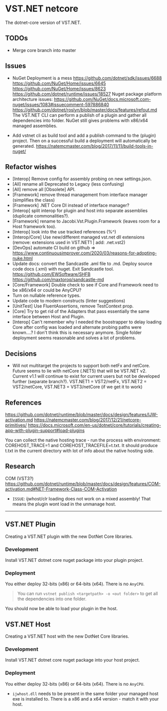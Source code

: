 # VST.NET netcore

The dotnet-core version of VST.NET.

## TODOs

* Merge core branch into master

## Issues

* NuGet Deployment is a mess
  https://github.com/dotnet/sdk/issues/6688
  https://github.com/NuGet/Home/issues/6645
  https://github.com/NuGet/Home/issues/8623
  https://github.com/dotnet/runtime/issues/18527
  Nuget package platform architecture issues:
  https://github.com/NuGet/docs.microsoft.com-nuget/issues/1083#issuecomment-597886840
  https://github.com/dotnet/roslyn/blob/master/docs/features/refout.md
  The VST.NET CLI can perform a publish of a plugin and gather all dependencies into folder.
  NuGet still gives problems with x86/x64 managed assemblies.

* Add vstnet cli as build tool and add a publish command to the (plugin) project.
Then on a successful build a deployment will automatically be generated.
https://natemcmaster.com/blog/2017/11/11/build-tools-in-nuget/


## Refactor wishes

* [Interop] Remove config for assembly probing on new settings.json.
* [All] rename all Deprecated to Legacy (less confusing)
* [All] remove all [Obsolete] API.
* [Framework] remove thread management from interface manager (simplifies the class)
* [Framework] .NET Core DI instead of interface manager?
* [Interop] split interop for plugin and host into separate assemblies (duplicate commonalities?).
* [Framework] rename to Jacobi.Vst.Plugin.Framework (leaves room for a Host framework too).
* [Interop] look into the use tracked references (%^)
* [Interop/Core] Use new/different managed vst.net dll extensions (remove: extensions used in VST.NET1 | add: .net.vst2)
* [DevOps] automate CI build on github
    => https://www.continuousimprover.com/2020/03/reasons-for-adopting-nuke.html
* Update docs: convert the Sandcastle .aml file to .md. Deploy source code docs (.xml) with nuget. Exit Sandcastle tool.
https://github.com/EWSoftware/SHFB
https://github.com/maxtoroq/sandcastle-md
* [Core/Framework] Double check to see if Core and Framework need to be x86/x64 or could be AnyCPU?
* Turn on nullable reference types.
* Update code to modern constructs (linter suggestions)
* [UnitTest] Use FluentAssertions, remove TestContext prop.
* [Core] Try to get rid of the Adapters that pass essentially the same interface between Host and Plugin.
* [Interop] Can't remember why I needed the boostrapper to delay loading Core after config was loaded and alternate probing paths were known....?
I don't think this is necessary anymore. Single folder deployment seems reasonable and solves a lot of problems.


## Decisions

* Will not multitarget the projects to support both netFx and netCore. 
Future seems to lie with netCore (.NET5) that will be VST.NET v2.
Current v1.1 will continue to exist for current users but not be developed further (separate branch?).
VST.NET1 = VST2/netFx, VST.NET2 = VST2/netCore, VST.NET3 = VST3/netCore (if we get it to work)


## References

https://github.com/dotnet/runtime/blob/master/docs/design/features/IJW-activation.md
https://natemcmaster.com/blog/2017/12/21/netcore-primitives/
https://docs.microsoft.com/en-us/dotnet/core/tutorials/creating-app-with-plugin-support#load-plugins

You can collect the native hosting trace - run the process with environment: COREHOST_TRACE=1 and COREHOST_TRACEFILE=t.txt.
It should produce t.txt in the current directory with lot of info about the native hosting side.

## Research

COM (VST3?)
https://github.com/dotnet/runtime/blob/master/docs/design/features/COM-activation.md#NET-Framework-Class-COM-Activation

- `ISSUE`: ijwhost/clr loading does not work on a mixed assembly! 
That means the plugin wont load in the unmanage host.


---

## VST.NET Plugin

Creating a VST.NET plugin with the new DotNet Core libraries.

### Development

Install VST.NET dotnet core nuget package into your plugin project.

### Deployment

You either deploy 32-bits (x86) or 64-bits (x64). There is no `AnyCPU`.

> You can run `vstnet publish <targetpath> -o <out folder>` to get all the dependencies into one folder.

You should now be able to load your plugin in the host.

## VST.NET Host

Creating a VST.NET host with the new DotNet Core libraries.

### Development

Install VST.NET dotnet core nuget package into your host project.

### Deployment

You either deploy 32-bits (x86) or 64-bits (x64). There is no `AnyCPU`.

* `ijwhost.dll` needs to be present in the same folder your managed host exe is installed to.
There is a x86 and a x64 version - match it with your host.
